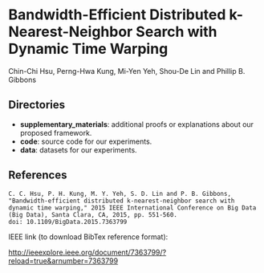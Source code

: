 # Bandwidth-Efficient Distributed k-Nearest-Neighbor Search with Dynamic Time Warping

Chin-Chi Hsu, Perng-Hwa Kung, Mi-Yen Yeh, Shou-De Lin and Phillip B. Gibbons

## Directories

* **supplementary_materials**: additional proofs or explanations about our proposed framework.
* **code**: source code for our experiments.
* **data**: datasets for our experiments.

## References

```
C. C. Hsu, P. H. Kung, M. Y. Yeh, S. D. Lin and P. B. Gibbons, "Bandwidth-efficient distributed k-nearest-neighbor search with dynamic time warping," 2015 IEEE International Conference on Big Data (Big Data), Santa Clara, CA, 2015, pp. 551-560.
doi: 10.1109/BigData.2015.7363799
```

IEEE link (to download BibTex reference format):

http://ieeexplore.ieee.org/document/7363799/?reload=true&arnumber=7363799

